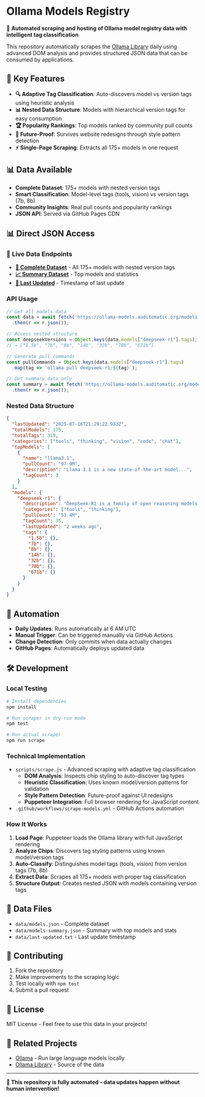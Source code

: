 # Ollama Models Registry

🤖 **Automated scraping and hosting of Ollama model registry data with intelligent tag classification**

This repository automatically scrapes the [Ollama Library](https://ollama.com/library) daily using advanced DOM analysis and provides structured JSON data that can be consumed by applications.

## 🎯 Key Features

- **🔍 Adaptive Tag Classification**: Auto-discovers model vs version tags using heuristic analysis
- **📊 Nested Data Structure**: Models with hierarchical version tags for easy consumption  
- **🏆 Popularity Rankings**: Top models ranked by community pull counts
- **🔄 Future-Proof**: Survives website redesigns through style pattern detection
- **⚡ Single-Page Scraping**: Extracts all 175+ models in one request

## 📊 Data Available

- **Complete Dataset**: 175+ models with nested version tags
- **Smart Classification**: Model-level tags (tools, vision) vs version tags (7b, 8b)
- **Community Insights**: Real pull counts and popularity rankings
- **JSON API**: Served via GitHub Pages CDN

## 📊 **Direct JSON Access**

### 🔗 **Live Data Endpoints**

- **[📄 Complete Dataset](https://ollama-models.auditomatic.org/models.json)** - All 175+ models with nested version tags
- **[📈 Summary Dataset](https://ollama-models.auditomatic.org/models-summary.json)** - Top models and statistics
- **[📅 Last Updated](https://ollama-models.auditomatic.org/last-updated.txt)** - Timestamp of last update

### API Usage

```javascript
// Get all models data
const data = await fetch('https://ollama-models.auditomatic.org/models.json')
  .then(r => r.json());

// Access nested structure  
const deepseekVersions = Object.keys(data.models["deepseek-r1"].tags);
// → ["1.5b", "7b", "8b", "14b", "32b", "70b", "671b"]

// Generate pull commands
const pullCommands = Object.keys(data.models["deepseek-r1"].tags)
  .map(tag => `ollama pull deepseek-r1:${tag}`);

// Get summary data only
const summary = await fetch('https://ollama-models.auditomatic.org/models-summary.json')
  .then(r => r.json());
```

### Nested Data Structure

```json
{
  "lastUpdated": "2025-07-16T21:29:22.933Z",
  "totalModels": 175,
  "totalTags": 319,
  "categories": ["tools", "thinking", "vision", "code", "chat"],
  "topModels": [
    {
      "name": "llama3.1", 
      "pullCount": "97.9M",
      "description": "Llama 3.1 is a new state-of-the-art model...",
      "tagCount": 3
    }
  ],
  "models": {
    "deepseek-r1": {
      "description": "DeepSeek-R1 is a family of open reasoning models...",
      "categories": ["tools", "thinking"],
      "pullCount": "53.4M",
      "tagCount": 35,
      "lastUpdated": "2 weeks ago",
      "tags": {
        "1.5b": {},
        "7b": {},  
        "8b": {},
        "14b": {},
        "32b": {},
        "70b": {},
        "671b": {}
      }
    }
  }
}
```

## 🔄 Automation

- **Daily Updates**: Runs automatically at 6 AM UTC
- **Manual Trigger**: Can be triggered manually via GitHub Actions
- **Change Detection**: Only commits when data actually changes
- **GitHub Pages**: Automatically deploys updated data

## 🛠️ Development

### Local Testing

```bash
# Install dependencies
npm install

# Run scraper in dry-run mode
npm test

# Run actual scraper
npm run scrape
```

### Technical Implementation

- `scripts/scrape.js` - Advanced scraping with adaptive tag classification
  - **DOM Analysis**: Inspects chip styling to auto-discover tag types
  - **Heuristic Classification**: Uses known model/version patterns for validation  
  - **Style Pattern Detection**: Future-proof against UI redesigns
  - **Puppeteer Integration**: Full browser rendering for JavaScript content
- `.github/workflows/scrape-models.yml` - GitHub Actions automation

### How It Works

1. **Load Page**: Puppeteer loads the Ollama library with full JavaScript rendering
2. **Analyze Chips**: Discovers tag styling patterns using known model/version tags
3. **Auto-Classify**: Distinguishes model tags (tools, vision) from version tags (7b, 8b)  
4. **Extract Data**: Scrapes all 175+ models with proper tag classification
5. **Structure Output**: Creates nested JSON with models containing version tags

## 📁 Data Files

- `data/models.json` - Complete dataset
- `data/models-summary.json` - Summary with top models and stats
- `data/last-updated.txt` - Last update timestamp

## 🤝 Contributing

1. Fork the repository
2. Make improvements to the scraping logic
3. Test locally with `npm test`
4. Submit a pull request

## 📜 License

MIT License - Feel free to use this data in your projects!

## 🔗 Related Projects

- [Ollama](https://ollama.com/) - Run large language models locally
- [Ollama Library](https://ollama.com/library) - Source of the data

---

**🤖 This repository is fully automated - data updates happen without human intervention!** 
